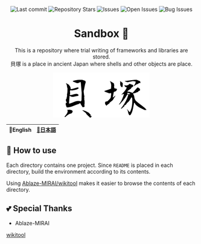 <div align="center">

![Last commit](https://img.shields.io/github/last-commit/Comamoca/sandbox?style=flat-square)
![Repository Stars](https://img.shields.io/github/stars/Comamoca/sandbox?style=flat-square)
![Issues](https://img.shields.io/github/issues/Comamoca/sandbox?style=flat-square)
![Open Issues](https://img.shields.io/github/issues-raw/Comamoca/sandbox?style=flat-square)
![Bug Issues](https://img.shields.io/github/issues/Comamoca/sandbox/bug?style=flat-square)

# Sandbox 🦊

This is a repository where trial writing of frameworks and libraries are stored.<br/>
貝塚 is a place in ancient Japan where shells and other objects are place.

![It means like a shell mound(kaizuka).](./imgs/fudechar_pukbi.png)

</div>

<table>
  <thead>
    <tr>
      <th style="text-align:center">🍔English</th>
      <th style="text-align:center"><a href="README.ja.md">🍡日本語</a></th>
    </tr>
  </thead>
</table>

<div align="center">

</div>

## 🚀 How to use

Each directory contains one project.
Since `README` is placed in each directory, build the environment according to its contents.

Using [Ablaze-MIRAI/wikitool](https://github.com/Ablaze-MIRAI/wikitool) makes it easier to browse the contents of each directory.

## 💕 Special Thanks

- Ablaze-MIRAI

[wikitool](https://github.com/Ablaze-MIRAI/wikitool)
